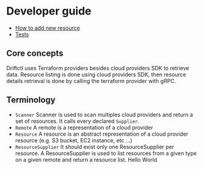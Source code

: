 # Developer guide

- [How to add new resource](./adding_a_new_resource.md)
- [Tests](./tests.md)

## Core concepts

Driftctl uses Terraform providers besides cloud providers SDK to retrieve data.
Resource listing is done using cloud providers SDK, then resource details retrieval is done by calling the terraform provider with gRPC.

## Terminology

- `Scanner` Scanner is used to scan multiples cloud providers and return a set of resources. It calls every declared `Supplier`.
- `Remote` A remote is a representation of a cloud provider
- `Resource` A resource is an abstract representation of a cloud provider resource (e.g. S3 bucket, EC2 instance, etc ...)
- `ResourceSupplier` It should exist only one ResourceSupplier per resource. A ResourceSupplier is used to list resources from a given type on a given remote and return a resource list.
Hello World
